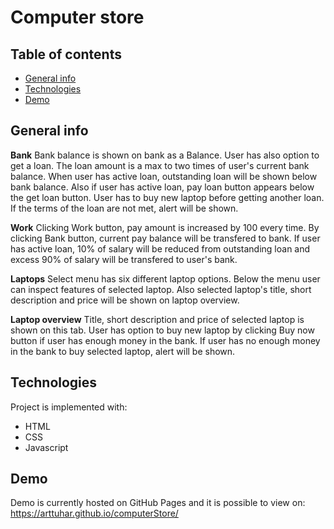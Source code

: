 # Computer store

## Table of contents

- [General info](#general-info)
- [Technologies](#technologies)
- [Demo](#demo)

## General info

**Bank**
Bank balance is shown on bank as a Balance. User has also option to get a loan. The loan amount is a max to two times of user's current bank balance. When user has active loan, outstanding loan will be shown below bank balance. Also if user has active loan, pay loan button appears below the get loan button. User has to buy new laptop before getting another loan. If the terms of the loan are not met, alert will be shown.

**Work**
Clicking Work button, pay amount is increased by 100 every time. By clicking Bank button, current pay balance will be transfered to bank. If user has active loan, 10% of salary will be reduced from outstanding loan and excess 90% of salary will be transfered to user's bank.

**Laptops**
Select menu has six different laptop options. Below the menu user can inspect features of selected laptop. Also selected laptop's title, short description and price will be shown on laptop overview.

**Laptop overview**
Title, short description and price of selected laptop is shown on this tab. User has option to buy new laptop by clicking Buy now button if user has enough money in the bank. If user has no enough money in the bank to buy selected laptop, alert will be shown.

## Technologies

Project is implemented with:

- HTML
- CSS
- Javascript

## Demo

Demo is currently hosted on GitHub Pages and it is possible to view on: https://arttuhar.github.io/computerStore/
